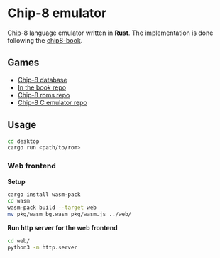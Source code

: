 # Chip-8 emulator

Chip-8 language emulator written in **Rust**. The implementation is done following the [chip8-book](https://github.com/aquova/chip8-book).

## Games

- [Chip-8 database](https://archive.org/details/chip-8-games)
- [In the book repo](https://github.com/aquova/chip8-book/tree/master/roms)
- [Chip-8 roms repo](https://github.com/kripod/chip8-roms)
- [Chip-8 C emulator repo](https://github.com/dmatlack/chip8)

## Usage

```sh
cd desktop
cargo run <path/to/rom>
```

### Web frontend

**Setup**

```sh
cargo install wasm-pack
cd wasm
wasm-pack build --target web
mv pkg/wasm_bg.wasm pkg/wasm.js ../web/
```

**Run http server for the web frontend**

```sh
cd web/
python3 -m http.server
```
